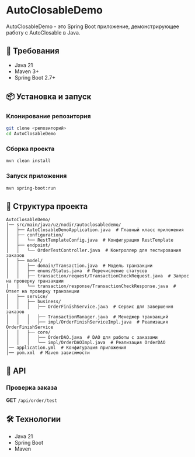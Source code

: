 # AutoClosableDemo

AutoClosableDemo - это Spring Boot приложение, демонстрирующее работу с AutoClosable в Java.

## 📌 Требования
- Java 21
- Maven 3+
- Spring Boot 2.7+

## 📦 Установка и запуск

### Клонирование репозитория
```sh
git clone <репозиторий>
cd AutoClosableDemo
```

### Сборка проекта
```sh
mvn clean install
```

### Запуск приложения
```sh
mvn spring-boot:run
```

## 📁 Структура проекта
```
AutoClosableDemo/
│── src/main/java/uz/nodir/autoclosabledemo/
│   ├── AutoClosableDemoApplication.java  # Главный класс приложения
│   ├── configuration/
│   │   └── RestTemplateConfig.java  # Конфигурация RestTemplate
│   ├── endpoint/
│   │   └── OrderTestController.java  # Контроллер для тестирования заказов
│   ├── model/
│   │   ├── domain/Transaction.java  # Модель транзакции
│   │   ├── enums/Status.java  # Перечисление статусов
│   │   ├── transaction/request/TransactionCheckRequest.java  # Запрос на проверку транзакции
│   │   └── transaction/response/TransactionCheckResponse.java  # Ответ на проверку транзакции
│   ├── service/
│   │   ├── business/
│   │   │   ├── OrderFinishService.java  # Сервис для завершения заказов
│   │   │   ├── TransactionManager.java  # Менеджер транзакций
│   │   │   ├── impl/OrderFinishServiceImpl.java  # Реализация OrderFinishService
│   │   ├── core/
│   │   │   ├── OrderDAO.java  # DAO для работы с заказами
│   │   │   └── impl/OrderDAOImpl.java  # Реализация OrderDAO
│── application.yml  # Конфигурация приложения
│── pom.xml  # Maven зависимости
```

## 🔗 API

### Проверка заказа
**GET** `/api/order/test`

## 🛠 Технологии
- Java 21
- Spring Boot
- Maven

